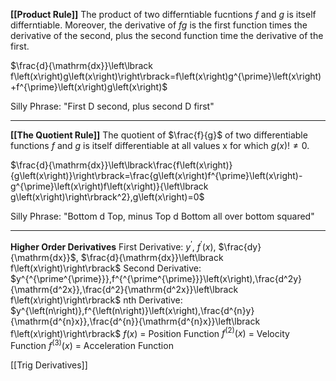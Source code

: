 **[[Product Rule]]**
	The product of two differntiable fucntions *f* and *g* is itself differntiable. Moreover, the derivative of *fg* is the first function times the derivative of the second, plus the second function time the derivative of the first.

$\frac{d}{\mathrm{dx}}\left\lbrack f\left(x\right)g\left(x\right)\right\rbrack=f\left(x\right)g^{\prime}\left(x\right)+f^{\prime}\left(x\right)g\left(x\right)$

Silly Phrase: "First D second, plus second D first"

----
**[[The Quotient Rule]]**
The quotient of $\frac{f}{g}$ of two differentiable functions *f* and *g* is itself differentiable at all values x for which $g\left(x\right)!\ne0$. 

$\frac{d}{\mathrm{dx}}\left\lbrack\frac{f\left(x\right)}{g\left(x\right)}\right\rbrack=\frac{g\left(x\right)f^{\prime}\left(x\right)-g^{\prime}\left(x\right)f\left(x\right)}{\left\lbrack g\left(x\right)\right\rbrack^2},g\left(x\right)=0$

Silly Phrase: "Bottom d Top, minus Top d Bottom all over bottom squared"

-----
**Higher Order Derivatives**
	First Derivative: $y^{\prime}$, $f^{\prime}\left(x\right)$, $\frac{dy}{\mathrm{dx}}$, $\frac{d}{\mathrm{dx}}\left\lbrack f\left(x\right)\right\rbrack$
	Second Derivative: $y^{^{\prime^{\prime}}},f^{^{\prime^{\prime}}}\left(x\right),\frac{d^2y}{\mathrm{d^2x}},\frac{d^2}{\mathrm{d^2x}}\left\lbrack f\left(x\right)\right\rbrack$
	nth Derivative: $y^{\left(n\right)},f^{\left(n\right)}\left(x\right),\frac{d^{n}y}{\mathrm{d^{n}x}},\frac{d^{n}}{\mathrm{d^{n}x}}\left\lbrack f\left(x\right)\right\rbrack$
	$f\left(x\right)$ = Position Function
	$f^{\left(2\right)}\left(x\right)$ = Velocity Function
	$f^{\left(3\right)}\left(x\right)$ = Acceleration Function


[[Trig Derivatives]]

